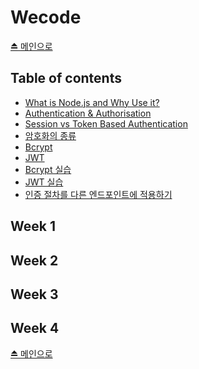 # Wecode

[⏏️ 메인으로](https://github.com/IgnacioSEO/TIL#today-i-learned-til)

## Table of contents

- <a href="https://github.com/IgnacioSEO/TIL/blob/main/Wecode/Wecode%20files/What%20is%20Node.js%3F.md">What is Node.js and Why Use it?</a>
- <a href="https://github.com/IgnacioSEO/TIL/blob/main/Wecode/Wecode%20files/Authentication%20%26%20Authorisation.md">Authentication & Authorisation</a>
- <a href="https://github.com/IgnacioSEO/TIL/blob/main/Wecode/Wecode%20files/Session%20vs%20Token%20Based%20Authentication.md">Session vs Token Based Authentication</a>
- <a href="https://github.com/IgnacioSEO/TIL/blob/main/Wecode/Wecode%20files/%EC%95%94%ED%98%B8%ED%99%94%EC%9D%98%20%EC%A2%85%EB%A5%98.md">암호화의 종류</a>
- <a href="https://github.com/IgnacioSEO/TIL/blob/main/Wecode/Wecode%20files/Bcrypt.md">Bcrypt</a>
- <a href="https://github.com/IgnacioSEO/TIL/blob/main/Wecode/Wecode%20files/JWT.md">JWT</a>
- <a href="https://github.com/IgnacioSEO/TIL/blob/main/Wecode/Wecode%20files/Bcrypt%20%EC%8B%A4%EC%8A%B5.md">Bcrypt 실습</a>
- <a href="https://github.com/IgnacioSEO/TIL/blob/main/Wecode/Wecode%20files/JWT%20%EC%8B%A4%EC%8A%B5.md">JWT 실습</a>
- <a href="https://github.com/IgnacioSEO/TIL/blob/main/Wecode/Wecode%20files/%EC%9D%B8%EC%A6%9D%20%EC%A0%88%EC%B0%A8%EB%A5%BC%20%EB%8B%A4%EB%A5%B8%20%EC%97%94%EB%93%9C%ED%8F%AC%EC%9D%B8%ED%8A%B8%EC%97%90%20%EC%A0%81%EC%9A%A9%ED%95%98%EA%B8%B0.md">인증 절차를 다른 엔드포인트에 적용하기</a>

###

## Week 1

## Week 2

## Week 3

## Week 4

[⏏️ 메인으로](https://github.com/IgnacioSEO/TIL#today-i-learned-til)
